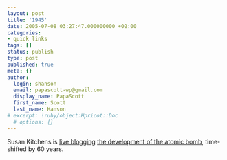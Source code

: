 ```yaml
---
layout: post
title: '1945'
date: 2005-07-08 03:27:47.000000000 +02:00
categories:
- quick links
tags: []
status: publish
type: post
published: true
meta: {}
author:
  login: shanson
  email: papascott-wp@gmail.com
  display_name: PapaScott
  first_name: Scott
  last_name: Hanson
# excerpt: !ruby/object:Hpricot::Doc
  # options: {}
---
```

<p>Susan Kitchens is <a href="http://www.2020hindsight.org/2005/07/07/1945-what-is-this-all-about/">live blogging</a> <a href="http://www.2020hindsight.org/category/1945/" title="1945">the development of the atomic bomb</a>, time-shifted by 60 years.</p>
